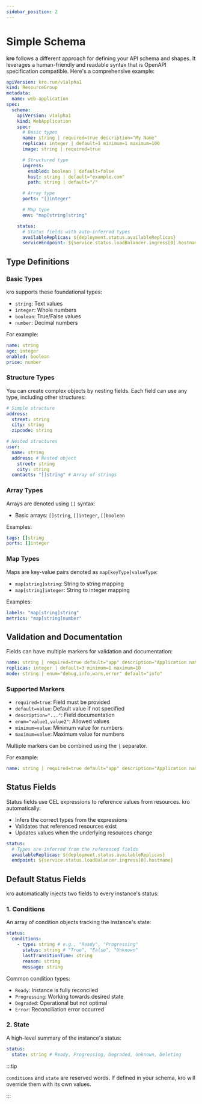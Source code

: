 ```yaml
---
sidebar_position: 2
---
```


# Simple Schema

**kro** follows a different approach for defining your API schema and shapes. It
leverages a human-friendly and readable syntax that is OpenAPI specification
compatible. Here's a comprehensive example:

```yaml
apiVersion: kro.run/v1alpha1
kind: ResourceGroup
metadata:
  name: web-application
spec:
  schema:
    apiVersion: v1alpha1
    kind: WebApplication
    spec:
      # Basic types
      name: string | required=true description="My Name"
      replicas: integer | default=1 minimum=1 maximum=100
      image: string | required=true

      # Structured type
      ingress:
        enabled: boolean | default=false
        host: string | default="example.com"
        path: string | default="/"

      # Array type
      ports: "[]integer"

      # Map type
      env: "map[string]string"

    status:
      # Status fields with auto-inferred types
      availableReplicas: ${deployment.status.availableReplicas}
      serviceEndpoint: ${service.status.loadBalancer.ingress[0].hostname}
```

## Type Definitions

### Basic Types

kro supports these foundational types:

- `string`: Text values
- `integer`: Whole numbers
- `boolean`: True/False values
- `number`: Decimal numbers

For example:

```yaml
name: string
age: integer
enabled: boolean
price: number
```

### Structure Types

You can create complex objects by nesting fields. Each field can use any type,
including other structures:

```yaml
# Simple structure
address:
  street: string
  city: string
  zipcode: string

# Nested structures
user:
  name: string
  address: # Nested object
    street: string
    city: string
  contacts: "[]string" # Array of strings
```

### Array Types

Arrays are denoted using `[]` syntax:

- Basic arrays: `[]string`, `[]integer`, `[]boolean`

Examples:

```yaml
tags: []string
ports: []integer
```

### Map Types

Maps are key-value pairs denoted as `map[keyType]valueType`:

- `map[string]string`: String to string mapping
- `map[string]integer`: String to integer mapping

Examples:

```yaml
labels: "map[string]string"
metrics: "map[string]number"
```

## Validation and Documentation

Fields can have multiple markers for validation and documentation:

```yaml
name: string | required=true default="app" description="Application name"
replicas: integer | default=3 minimum=1 maximum=10
mode: string | enum="debug,info,warn,error" default="info"
```

### Supported Markers

- `required=true`: Field must be provided
- `default=value`: Default value if not specified
- `description="..."`: Field documentation
- `enum="value1,value2"`: Allowed values
- `minimum=value`: Minimum value for numbers
- `maximum=value`: Maximum value for numbers

Multiple markers can be combined using the `|` separator.

For example:

```yaml
name: string | required=true default="app" description="Application name"
```

## Status Fields

Status fields use CEL expressions to reference values from resources. kro
automatically:

- Infers the correct types from the expressions
- Validates that referenced resources exist
- Updates values when the underlying resources change

```yaml
status:
  # Types are inferred from the referenced fields
  availableReplicas: ${deployment.status.availableReplicas}
  endpoint: ${service.status.loadBalancer.ingress[0].hostname}
```

## Default Status Fields

kro automatically injects two fields to every instance's status:

### 1. Conditions

An array of condition objects tracking the instance's state:

```yaml
status:
  conditions:
    - type: string # e.g., "Ready", "Progressing"
      status: string # "True", "False", "Unknown"
      lastTransitionTime: string
      reason: string
      message: string
```

Common condition types:

- `Ready`: Instance is fully reconciled
- `Progressing`: Working towards desired state
- `Degraded`: Operational but not optimal
- `Error`: Reconciliation error occurred

### 2. State

A high-level summary of the instance's status:

```yaml
status:
  state: string # Ready, Progressing, Degraded, Unknown, Deleting
```

:::tip

`conditions` and `state` are reserved words. If defined in your schema, kro will
override them with its own values.

:::
